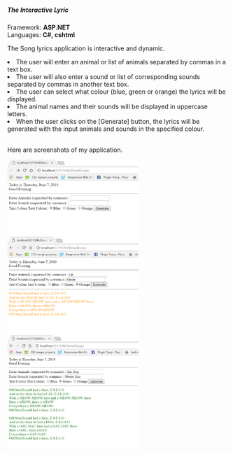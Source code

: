  <h5 class="w3-text-green"><b>The Interactive Lyric</b></h5>
     <p>Framework: <b> ASP.NET</b><br/>
     Languages: <b>C#, cshtml</b></p>
     <p>  The Song lyrics application is interactive and dynamic.<br/>
       <li>	The user will enter an animal or list of animals separated by commas in a text box.</li>
          <li>The user will also enter a sound or list of corresponding sounds separated by commas in another text box. </li>
<li>The user can select what colour (blue, green or orange) the lyrics will be displayed.</li>
<li>	The animal names and their sounds will be displayed in uppercase letters. </li>
<li>	When the user clicks on the [Generate] button, the lyrics will be generated with the input animals and sounds in the specified colour.</li><br>


<i class="fa fa-file-image-o"></i>  Here are screenshots of my application.
   
<img src="Images/sc1.png" alt="Norway" style="width:300px; heigh:200px" >

<img src="Images/sc2.png" alt="Norway" style="width:300px; heigh:200px" >

<img  src="Images/sc3.png" alt="Norway" style="width:300px; heght:200px" >


